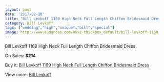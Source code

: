 ```yaml
---
layout: post
date: '2017-02-18'
title: "Bill Levkoff 1169 High Neck Full Length Chiffon Bridesmaid Dress"
category: Bill Levkoff
tags: ["wedding","high","unique","bill","special"]
image: http://www.eudances.com/9992-thickbox_default/bill-levkoff-1169-high-neck-full-length-chiffon-bridesmaid-dress.jpg
---
```

Bill Levkoff 1169 High Neck Full Length Chiffon Bridesmaid Dress

On Sales: **$214**
<a href="https://www.eudances.com/en/bill-levkoff/3284-bill-levkoff-1169-high-neck-full-length-chiffon-bridesmaid-dress.html"><amp-img layout="responsive" width="600" height="600" src="//www.eudances.com/9992-thickbox_default/bill-levkoff-1169-high-neck-full-length-chiffon-bridesmaid-dress.jpg" alt="Bill Levkoff 1169 High Neck Full Length Chiffon Bridesmaid Dress 0" /></a>
<a href="https://www.eudances.com/en/bill-levkoff/3284-bill-levkoff-1169-high-neck-full-length-chiffon-bridesmaid-dress.html"><amp-img layout="responsive" width="600" height="600" src="//www.eudances.com/9995-thickbox_default/bill-levkoff-1169-high-neck-full-length-chiffon-bridesmaid-dress.jpg" alt="Bill Levkoff 1169 High Neck Full Length Chiffon Bridesmaid Dress 1" /></a>
<a href="https://www.eudances.com/en/bill-levkoff/3284-bill-levkoff-1169-high-neck-full-length-chiffon-bridesmaid-dress.html"><amp-img layout="responsive" width="600" height="600" src="//www.eudances.com/9994-thickbox_default/bill-levkoff-1169-high-neck-full-length-chiffon-bridesmaid-dress.jpg" alt="Bill Levkoff 1169 High Neck Full Length Chiffon Bridesmaid Dress 2" /></a>
<a href="https://www.eudances.com/en/bill-levkoff/3284-bill-levkoff-1169-high-neck-full-length-chiffon-bridesmaid-dress.html"><amp-img layout="responsive" width="600" height="600" src="//www.eudances.com/9993-thickbox_default/bill-levkoff-1169-high-neck-full-length-chiffon-bridesmaid-dress.jpg" alt="Bill Levkoff 1169 High Neck Full Length Chiffon Bridesmaid Dress 3" /></a>

Buy it: [Bill Levkoff 1169 High Neck Full Length Chiffon Bridesmaid Dress](https://www.eudances.com/en/bill-levkoff/3284-bill-levkoff-1169-high-neck-full-length-chiffon-bridesmaid-dress.html "Bill Levkoff 1169 High Neck Full Length Chiffon Bridesmaid Dress")

View more: [Bill Levkoff](https://www.eudances.com/en/57-bill-levkoff "Bill Levkoff")